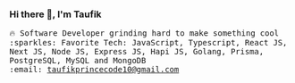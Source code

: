 ### Hi there 👋, I'm Taufik

<samp>
    🔥 Software Developer grinding hard to make something cool  <br>
    :sparkles: Favorite Tech: JavaScript, Typescript, React JS, Next JS, Node JS, Express JS, Hapi JS, Golang, Prisma, PostgreSQL, MySQL and MongoDB <br>
    :email:	<a href="mailto:taufikprincecode10@gmail.com">taufikprincecode10@gmail.com</a> <br>
  </samp>
  
